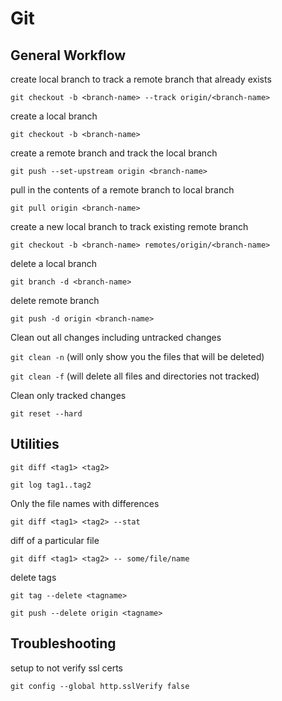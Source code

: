 # Git

## General Workflow

create local branch to track a remote branch that already exists

`git checkout -b <branch-name> --track origin/<branch-name>`

create a local branch

`git checkout -b <branch-name>`

create a remote branch and track the local branch

`git push --set-upstream origin <branch-name>`

pull in the contents of a remote branch to local branch

`git pull origin <branch-name>`

create a new local branch to track existing remote branch

`git checkout -b <branch-name> remotes/origin/<branch-name>`

delete a local branch

`git branch -d <branch-name>`

delete remote branch

`git push -d origin <branch-name>`

Clean out all changes including untracked changes

`git clean -n` (will only show you the files that will be deleted)

`git clean -f` (will delete all files and directories not tracked)

Clean only tracked changes

`git reset --hard`

## Utilities

`git diff <tag1> <tag2>`

`git log tag1..tag2`

Only the file names with differences

`git diff <tag1> <tag2> --stat`

diff of a particular file

`git diff <tag1> <tag2> -- some/file/name`

delete tags

`git tag --delete <tagname>`

`git push --delete origin <tagname>`

## Troubleshooting

setup to not verify ssl certs

`git config --global http.sslVerify false`